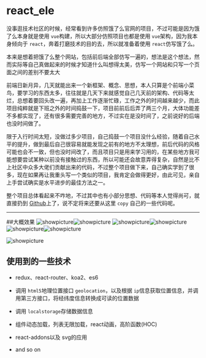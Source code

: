 # react_ele

没事逛技术社区的时候，经常看到许多仿照饿了么官网的项目，不过可能是因为饿了么本身就是使用 `vue`构建，所以大部分仿照项目也都是使用 `vue`架构，因为我本身倾向于 `react`，奔着打磨技术的目的去，所以就准备着使用 `react`仿写饿了么。

本来是想着把饿了么整个网站，包括前后端全部仿写一遍的，想法是这个想法，然而实际等自己真做起来的时候才知道什么叫想得太美，仿写一个网站和只写一个页面之间的差别不要太大

前端日新月异，几天就能出来一个新框架、概念、思想，本人只算是个前端小菜鸟，要学习的东西太多，往往就是几天下来就感觉自己几天前的架构、代码等太烂，总想着要回头改一遍，再加上工作逐渐忙碌，工作之外的时间越来越少，而此项目纯粹就是下班之外的时间捣鼓一下，项目前前后后弄了两三个月，大体功能差不多都实现了，还有很多需要完善的地方，不过实在是没时间了，之前说好的后端也没时间做了。

限于入行时间太短，没做过多少项目，自己捣鼓一个项目没什么经验，随着自己水平的提升，做到最后自己很容易就能发现之前有的地方不太理想，前后代码的风格可能也会不一致，但也没时间改了，而且项目只是用来学习用的，在某些地方我可能想要尝试某种以前没有接触过的东西，所以可能还会故意弄得复杂，自然是比不上社区中众多大佬们贡献出来的代码，不过整个项目做下来，自己确实学到了很多，现在如果再让我重头写一个类似的项目，我肯定会做得更好，由此可见，亲自上手尝试确实是水平进步的最佳方法之一。

整个项目总体看起来不咋地，不过其中也有小部分思想、代码等本人觉得尚可，就直接扔到 [Github]()上了，说不定将来还要从这里 `copy` 自己的一些代码呢。

---
##大概效果
![showpicture](https://github.com/accforgit/react_ele/blob/master/img/1.png)![showpicture](https://github.com/accforgit/react_ele/blob/master/img/2.png)
![showpicture](https://github.com/accforgit/react_ele/blob/master/img/3.png)![showpicture](https://github.com/accforgit/react_ele/blob/master/img/4.png)
![showpicture](https://github.com/accforgit/react_ele/blob/master/img/5.png)![showpicture](https://github.com/accforgit/react_ele/blob/master/img/6.png)

![showpicture](https://github.com/accforgit/react_ele/blob/master/img/react_ele.gif)

## 使用到的一些技术

- redux、react-router、koa2、es6

- 调用 `html5`地理位置接口 `geolocation`，以及根据 `ip`信息获取位置信息，并调用第三方接口，将经纬度信息转换成可读的位置数据

- 调用 `localstorage`存储数据信息

- 组件动态加载，列表无限加载，react动画，高阶函数(HOC)

- react-addons以及 svg的应用
- and so on



